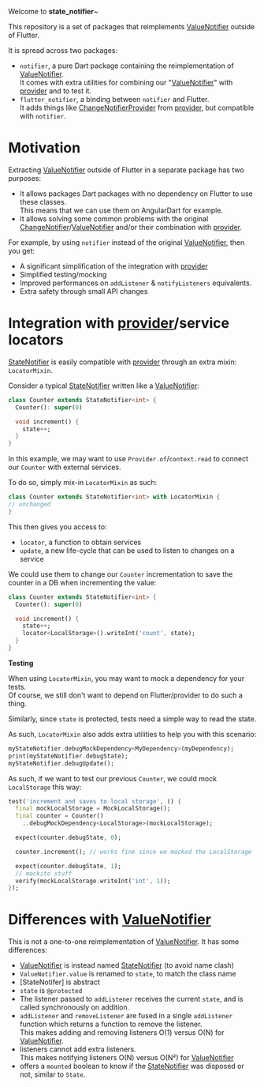 Welcome to **state_notifier**~

This repository is a set of packages that reimplements [ValueNotifier] outside of Flutter.

It is spread across two packages:

- `notifier`, a pure Dart package containing the reimplementation of [ValueNotifier].\
  It comes with extra utilities for combining our "[ValueNotifier]" with [provider]
  and to test it.
- `flutter_notifier`, a binding between `notifier` and Flutter.\
  It adds things like [ChangeNotifierProvider] from [provider], but compatible
  with `notifier`.

# Motivation

Extracting [ValueNotifier] outside of Flutter in a separate
package has two purposes:

- It allows packages Dart packages with no dependency on Flutter to use these
  classes.\
  This means that we can use them on AngularDart for example.
- It allows solving some common problems with the original [ChangeNotifier]/[ValueNotifier]
  and/or their combination with [provider].

For example, by using `notifier` instead of the original [ValueNotifier], then
you get:

- A significant simplification of the integration with [provider]
- Simplified testing/mocking
- Improved performances on `addListener` & `notifyListeners` equivalents.
- Extra safety through small API changes

# Integration with [provider]/service locators

[StateNotifier] is easily compatible with [provider] through an extra mixin: `LocatorMixin`.

Consider a typical [StateNotifier] written like a [ValueNotifier]:

```dart
class Counter extends StateNotifier<int> {
  Counter(): super(0)

  void increment() {
    state++;
  }
}
```

In this example, we may want to use `Provider.of`/`context.read` to connect our
`Counter` with external services.

To do so, simply mix-in `LocatorMixin` as such:

```dart
class Counter extends StateNotifier<int> with LocatorMixin {
// unchanged
}
```

This then gives you access to:

- `locator`, a function to obtain services
- `update`, a new life-cycle that can be used to listen to changes on a service

We could use them to change our `Counter` incrementation to save the counter in
a DB when incrementing the value:

```dart
class Counter extends StateNotifier<int> {
  Counter(): super(0)

  void increment() {
    state++;
    locator<LocalStorage>().writeInt('count', state);
  }
}
```

**Testing**

When using `LocatorMixin`, you may want to mock a dependency for your tests.\
Of course, we still don't want to depend on Flutter/provider to do such a thing.

Similarly, since `state` is protected, tests need a simple way to read the state.

As such, `LocatorMixin` also adds extra utilities to help you with this scenario:

```dart
myStateNotifier.debugMockDependency<MyDependency>(myDependency);
print(myStateNotifier.debugState);
myStateNotifier.debugUpdate();
```

As such, if we want to test our previous `Counter`, we could mock `LocalStorage`
this way:

```dart
test('increment and saves to local storage', () {
  final mockLocalStorage = MockLocalStorage();
  final counter = Counter()
    ..debugMockDependency<LocalStorage>(mockLocalStorage);

  expect(counter.debugState, 0);

  counter.increment(); // works fine since we mocked the LocalStorage

  expect(counter.debugState, 1);
  // mockito stuff
  verify(mockLocalStorage.writeInt('int', 1));
});
```

# Differences with [ValueNotifier]

This is not a one-to-one reimplementation of [ValueNotifier]. It has some
differences:

- [ValueNotifier] is instead named [StateNotifier] (to avoid name clash)
- `ValueNotifier.value` is renamed to `state`, to match the class name
- [StateNotifer] is abstract
- `state` is `@protected`
- The listener passed to `addListener` receives the current `state`, and is called
  synchronously on addition.
- `addListener` and `removeListener` are fused in a single `addListener` function
  which returns a function to remove the listener.\
  This makes adding and removing listeners O(1) versus O(N) for [ValueNotifier].
- listeners cannot add extra listeners.\
  This makes notifying listeners O(N) versus O(N²) for [ValueNotifier]
- offers a `mounted` boolean to know if the [StateNotifier] was disposed or not,
  similar to `State`.

[provider]: https://pub.dev/packages/provider
[changenotifierprovider]: https://pub.dev/documentation/provider/latest/provider/ChangeNotifierProvider-class.html
[statenotifier]: https://pub.dev/documentation/state_notifier/latest/state_notifier/StateNotifier-class.html
[LocatorMixin]: https://pub.dev/documentation/state_notifier/latest/state_notifier/LocatorMixin-class.html
[valuenotifier]: https://api.flutter.dev/flutter/foundation/ValueNotifier-class.html
[changenotifier]: https://api.flutter.dev/flutter/foundation/ChangeNotifier-class.html
